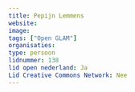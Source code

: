 ```yaml
---
title: Pepijn Lemmens
website: 
image: 
tags: ["Open GLAM"]
organisaties:
type: persoon
lidnummer: 138
lid open nederland: Ja
Lid Creative Commons Network: Nee
---
```


